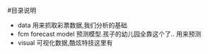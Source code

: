#目录说明

+ data 
  用来抓取彩票数据,我们分析的基础
+ fcm
  forecast model 预测模型.孩子的幼儿园全靠这个了..
  用来预测
+ visual
  可视化数据,酷炫特技这里有
